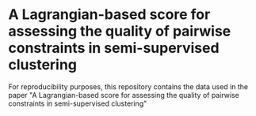 # A Lagrangian-based score for assessing the quality of pairwise constraints in semi-supervised clustering

For reproducibility purposes, this repository contains the data used in the paper "A Lagrangian-based score for assessing the quality of pairwise constraints in semi-supervised clustering" 
